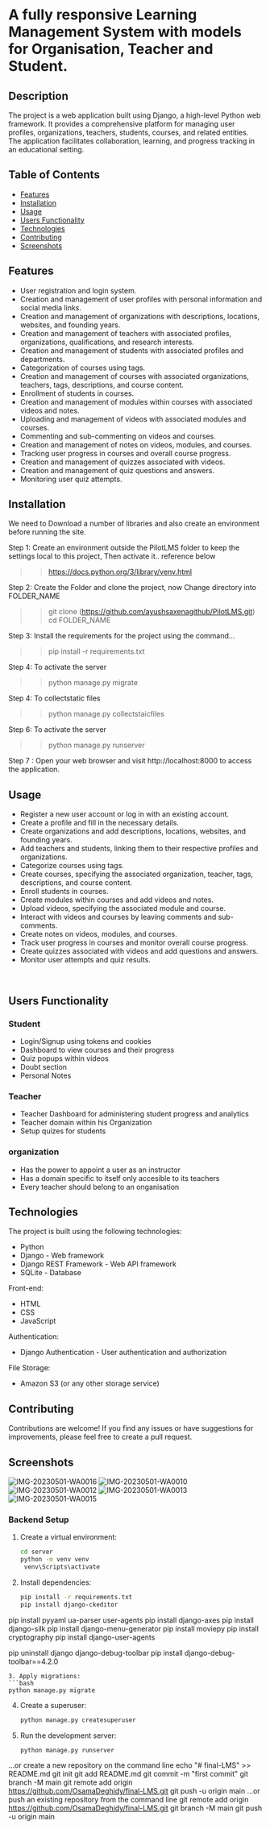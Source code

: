<h1>A fully responsive Learning Management System with models for Organisation, Teacher and Student. </h1>


## Description

The project is a web application built using Django, a high-level Python web framework. It provides a comprehensive platform for managing user profiles, organizations, teachers, students, courses, and related entities. The application facilitates collaboration, learning, and progress tracking in an educational setting.

## Table of Contents

- [Features](#features)
- [Installation](#installation)
- [Usage](#usage)
- [Users Functionality](#users)
- [Technologies](#technologies)
- [Contributing](#contributing)
- [Screenshots](#screenshots)

## Features

- User registration and login system.
- Creation and management of user profiles with personal information and social media links.
- Creation and management of organizations with descriptions, locations, websites, and founding years.
- Creation and management of teachers with associated profiles, organizations, qualifications, and research interests.
- Creation and management of students with associated profiles and departments.
- Categorization of courses using tags.
- Creation and management of courses with associated organizations, teachers, tags, descriptions, and course content.
- Enrollment of students in courses.
- Creation and management of modules within courses with associated videos and notes.
- Uploading and management of videos with associated modules and courses.
- Commenting and sub-commenting on videos and courses.
- Creation and management of notes on videos, modules, and courses.
- Tracking user progress in courses and overall course progress.
- Creation and management of quizzes associated with videos.
- Creation and management of quiz questions and answers.
- Monitoring user quiz attempts.

## Installation

We need to Download a number of libraries and also create an environment before running the site.

Step 1: Create an environment outside the PilotLMS folder to keep the settings local to this project, Then activate it.. reference below
> > https://docs.python.org/3/library/venv.html

Step 2: Create the Folder and clone the project, now Change directory into FOLDER_NAME
> > git clone (https://github.com/ayushsaxenagithub/PilotLMS.git)
> > cd FOLDER_NAME

Step 3: Install the requirements for the project using the command...
> > pip install -r requirements.txt

Step 4: To activate the server 
> > python manage.py migrate

Step 4: To collectstatic files
> > python manage.py collectstaicfiles

Step 6: To activate the server 
> > python manage.py runserver


Step 7 : Open your web browser and visit http://localhost:8000 to access the application.

## Usage
<ul>
  <li>Register a new user account or log in with an existing account.</li>
  <li>Create a profile and fill in the necessary details.</li>
  <li>Create organizations and add descriptions, locations, websites, and founding years.</li>
  <li>Add teachers and students, linking them to their respective profiles and organizations.</li>
  <li>Categorize courses using tags.</li>
  <li>Create courses, specifying the associated organization, teacher, tags, descriptions, and course content.</li>
  <li>Enroll students in courses.</li>
  <li>Create modules within courses and add videos and notes.</li>
  <li>Upload videos, specifying the associated module and course.</li>
  <li>Interact with videos and courses by leaving comments and sub-comments.</li>
  <li>Create notes on videos, modules, and courses.</li>
  <li>Track user progress in courses and monitor overall course progress.</li>
  <li>Create quizzes associated with videos and add questions and answers.</li>
  <li>Monitor user attempts and quiz results.</li>
</ul>



<br>

## Users Functionality

<h3>Student</h3>
<ul>
<li> Login/Signup using tokens and cookies</li>
<li> Dashboard to view courses and their progress</li>
<li> Quiz popups within videos</li>
<li> Doubt section</li>
<li> Personal Notes</li>
</ul>

<h3>Teacher</h3>
<ul>
<li> Teacher Dashboard for administering student progress and analytics</li>
<li> Teacher domain within his Organization</li>
<li> Setup quizes for students</li>
</ul>
<h3>organization</h3>


<ul>
<li> Has the power to appoint a user as an instructor</li>
<li> Has a domain specific to itself only accesible to its teachers</li>
<li> Every teacher should belong to an onganisation</li>
</ul>

## Technologies
<p>The project is built using the following technologies:</p>
<ul>
  <li>Python</li>
  <li>Django - Web framework</li>
  <li>Django REST Framework - Web API framework</li>
  <li>SQLite - Database</li>
</ul>
<p>Front-end:</p>
<ul>
  <li>HTML</li>
  <li>CSS</li>
  <li>JavaScript</li>
</ul>
<p>Authentication:</p>
<ul>
  <li>Django Authentication - User authentication and authorization</li>
</ul>
<p>File Storage:</p>
<ul>
  <li>Amazon S3 (or any other storage service)</li>
</ul>

## Contributing
Contributions are welcome! If you find any issues or have suggestions for improvements, please feel free to create a pull request.

<h2>Screenshots</h2>

![IMG-20230501-WA0016](https://user-images.githubusercontent.com/84840415/235439314-5e89c455-bf77-4fc1-a65f-7696db537d47.jpg)
![IMG-20230501-WA0010](https://user-images.githubusercontent.com/84840415/235439315-5479c46a-d783-4574-bcd8-a33729ff3164.jpg)
![IMG-20230501-WA0012](https://user-images.githubusercontent.com/84840415/235439322-0d3a80b9-de96-40af-b752-7defdaba308a.jpg)
![IMG-20230501-WA0013](https://user-images.githubusercontent.com/84840415/235439325-7ca92fa6-f17e-4dcd-a1bd-b93e18cf3280.jpg)
![IMG-20230501-WA0015](https://user-images.githubusercontent.com/84840415/235439328-b27fe4b3-061a-408b-bdcd-d5a96cc9304f.jpg)





### Backend Setup
1. Create a virtual environment:
   ```bash
   cd server
   python -m venv venv
    venv\Scripts\activate
   ```
2. Install dependencies:
   ```bash
   pip install -r requirements.txt
   pip install django-ckeditor
pip install pyyaml ua-parser user-agents
pip install django-axes
pip install django-silk
pip install django-menu-generator
pip install moviepy
pip install cryptography
pip install django-user-agents

pip uninstall django django-debug-toolbar
pip install django-debug-toolbar==4.2.0

   ```
3. Apply migrations:
   ```bash
   python manage.py migrate
   ```
4. Create a superuser:
   ```bash
   python manage.py createsuperuser
   ```
5. Run the development server:
   ```bash
   python manage.py runserver

   ```





…or create a new repository on the command line
echo "# final-LMS" >> README.md
git init
git add README.md
git commit -m "first commit"
git branch -M main
git remote add origin https://github.com/OsamaDeghidy/final-LMS.git
git push -u origin main
…or push an existing repository from the command line
git remote add origin https://github.com/OsamaDeghidy/final-LMS.git
git branch -M main
git push -u origin main


